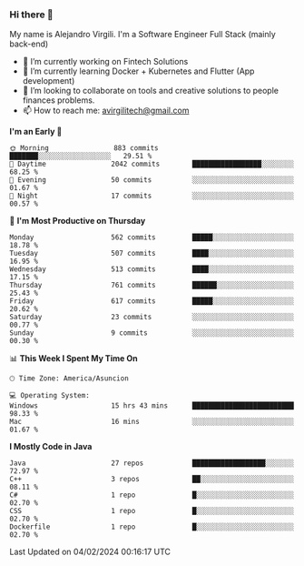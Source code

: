 ### Hi there 👋

My name is Alejandro Virgili. I'm a Software Engineer Full Stack (mainly back-end)


- 🔭 I’m currently working on Fintech Solutions
- 🌱 I’m currently learning Docker + Kubernetes and Flutter (App development)
- 👯 I’m looking to collaborate on tools and creative solutions to people finances problems.
- 📫 How to reach me: avirgilitech@gmail.com
  
<!--START_SECTION:waka-->
**I'm an Early 🐤** 

```text
🌞 Morning                883 commits         ███████░░░░░░░░░░░░░░░░░░   29.51 % 
🌆 Daytime                2042 commits        █████████████████░░░░░░░░   68.25 % 
🌃 Evening                50 commits          ░░░░░░░░░░░░░░░░░░░░░░░░░   01.67 % 
🌙 Night                  17 commits          ░░░░░░░░░░░░░░░░░░░░░░░░░   00.57 % 
```
📅 **I'm Most Productive on Thursday** 

```text
Monday                   562 commits         █████░░░░░░░░░░░░░░░░░░░░   18.78 % 
Tuesday                  507 commits         ████░░░░░░░░░░░░░░░░░░░░░   16.95 % 
Wednesday                513 commits         ████░░░░░░░░░░░░░░░░░░░░░   17.15 % 
Thursday                 761 commits         ██████░░░░░░░░░░░░░░░░░░░   25.43 % 
Friday                   617 commits         █████░░░░░░░░░░░░░░░░░░░░   20.62 % 
Saturday                 23 commits          ░░░░░░░░░░░░░░░░░░░░░░░░░   00.77 % 
Sunday                   9 commits           ░░░░░░░░░░░░░░░░░░░░░░░░░   00.30 % 
```


📊 **This Week I Spent My Time On** 

```text
🕑︎ Time Zone: America/Asuncion

💻 Operating System: 
Windows                  15 hrs 43 mins      █████████████████████████   98.33 % 
Mac                      16 mins             ░░░░░░░░░░░░░░░░░░░░░░░░░   01.67 % 
```

**I Mostly Code in Java** 

```text
Java                     27 repos            ██████████████████░░░░░░░   72.97 % 
C++                      3 repos             ██░░░░░░░░░░░░░░░░░░░░░░░   08.11 % 
C#                       1 repo              █░░░░░░░░░░░░░░░░░░░░░░░░   02.70 % 
CSS                      1 repo              █░░░░░░░░░░░░░░░░░░░░░░░░   02.70 % 
Dockerfile               1 repo              █░░░░░░░░░░░░░░░░░░░░░░░░   02.70 % 
```




 Last Updated on 04/02/2024 00:16:17 UTC
<!--END_SECTION:waka-->
